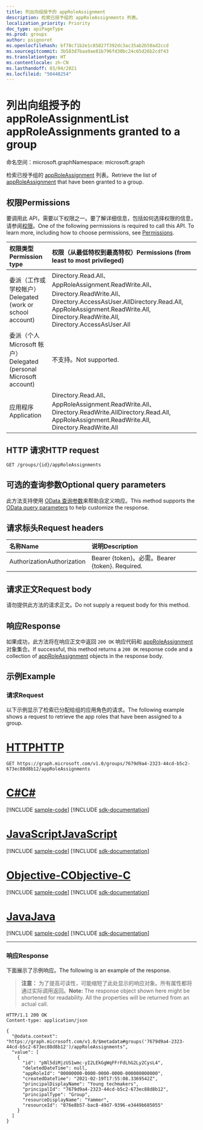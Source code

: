 ```yaml
---
title: 列出向组授予的 appRoleAssignment
description: 检索已授予组的 appRoleAssignments 列表。
localization_priority: Priority
doc_type: apiPageType
ms.prod: groups
author: psignoret
ms.openlocfilehash: bf78c71b2e1c85027f392dc3ac35ab2b50ad2ccd
ms.sourcegitcommit: 3b583d7baa9ae81b796fd30bc24c65d26b2cdf43
ms.translationtype: HT
ms.contentlocale: zh-CN
ms.lasthandoff: 03/04/2021
ms.locfileid: "50448254"
---
```

# <a name="list-approleassignments-granted-to-a-group"></a><span data-ttu-id="8c8c6-103">列出向组授予的 appRoleAssignment</span><span class="sxs-lookup"><span data-stu-id="8c8c6-103">List appRoleAssignments granted to a group</span></span>

<span data-ttu-id="8c8c6-104">命名空间：microsoft.graph</span><span class="sxs-lookup"><span data-stu-id="8c8c6-104">Namespace: microsoft.graph</span></span>

<span data-ttu-id="8c8c6-105">检索已授予组的 [appRoleAssignment](../resources/approleassignment.md) 列表。</span><span class="sxs-lookup"><span data-stu-id="8c8c6-105">Retrieve the list of [appRoleAssignment](../resources/approleassignment.md) that have been granted to a group.</span></span>

## <a name="permissions"></a><span data-ttu-id="8c8c6-106">权限</span><span class="sxs-lookup"><span data-stu-id="8c8c6-106">Permissions</span></span>

<span data-ttu-id="8c8c6-p101">要调用此 API，需要以下权限之一。要了解详细信息，包括如何选择权限的信息，请参阅[权限](/graph/permissions-reference)。</span><span class="sxs-lookup"><span data-stu-id="8c8c6-p101">One of the following permissions is required to call this API. To learn more, including how to choose permissions, see [Permissions](/graph/permissions-reference).</span></span>

|<span data-ttu-id="8c8c6-109">权限类型</span><span class="sxs-lookup"><span data-stu-id="8c8c6-109">Permission type</span></span>      | <span data-ttu-id="8c8c6-110">权限（从最低特权到最高特权）</span><span class="sxs-lookup"><span data-stu-id="8c8c6-110">Permissions (from least to most privileged)</span></span>              |
|:--------------------|:---------------------------------------------------------|
|<span data-ttu-id="8c8c6-111">委派（工作或学校帐户）</span><span class="sxs-lookup"><span data-stu-id="8c8c6-111">Delegated (work or school account)</span></span> | <span data-ttu-id="8c8c6-112">Directory.Read.All、AppRoleAssignment.ReadWrite.All、Directory.ReadWrite.All、Directory.AccessAsUser.All</span><span class="sxs-lookup"><span data-stu-id="8c8c6-112">Directory.Read.All, AppRoleAssignment.ReadWrite.All, Directory.ReadWrite.All, Directory.AccessAsUser.All</span></span>  |
|<span data-ttu-id="8c8c6-113">委派（个人 Microsoft 帐户）</span><span class="sxs-lookup"><span data-stu-id="8c8c6-113">Delegated (personal Microsoft account)</span></span> | <span data-ttu-id="8c8c6-114">不支持。</span><span class="sxs-lookup"><span data-stu-id="8c8c6-114">Not supported.</span></span>    |
|<span data-ttu-id="8c8c6-115">应用程序</span><span class="sxs-lookup"><span data-stu-id="8c8c6-115">Application</span></span> | <span data-ttu-id="8c8c6-116">Directory.Read.All、AppRoleAssignment.ReadWrite.All、Directory.ReadWrite.All</span><span class="sxs-lookup"><span data-stu-id="8c8c6-116">Directory.Read.All, AppRoleAssignment.ReadWrite.All, Directory.ReadWrite.All</span></span> |

## <a name="http-request"></a><span data-ttu-id="8c8c6-117">HTTP 请求</span><span class="sxs-lookup"><span data-stu-id="8c8c6-117">HTTP request</span></span>

<!-- { "blockType": "ignored" } -->
```http
GET /groups/{id}/appRoleAssignments
```

## <a name="optional-query-parameters"></a><span data-ttu-id="8c8c6-118">可选的查询参数</span><span class="sxs-lookup"><span data-stu-id="8c8c6-118">Optional query parameters</span></span>

<span data-ttu-id="8c8c6-119">此方法支持使用 [OData 查询参数](/graph/query_parameters)来帮助自定义响应。</span><span class="sxs-lookup"><span data-stu-id="8c8c6-119">This method supports the [OData query parameters](/graph/query_parameters) to help customize the response.</span></span>

## <a name="request-headers"></a><span data-ttu-id="8c8c6-120">请求标头</span><span class="sxs-lookup"><span data-stu-id="8c8c6-120">Request headers</span></span>

| <span data-ttu-id="8c8c6-121">名称</span><span class="sxs-lookup"><span data-stu-id="8c8c6-121">Name</span></span>           | <span data-ttu-id="8c8c6-122">说明</span><span class="sxs-lookup"><span data-stu-id="8c8c6-122">Description</span></span>                |
|:---------------|:---------------------------|
| <span data-ttu-id="8c8c6-123">Authorization</span><span class="sxs-lookup"><span data-stu-id="8c8c6-123">Authorization</span></span>  | <span data-ttu-id="8c8c6-p102">Bearer {token}。必需。</span><span class="sxs-lookup"><span data-stu-id="8c8c6-p102">Bearer {token}. Required.</span></span>  |

## <a name="request-body"></a><span data-ttu-id="8c8c6-126">请求正文</span><span class="sxs-lookup"><span data-stu-id="8c8c6-126">Request body</span></span>

<span data-ttu-id="8c8c6-127">请勿提供此方法的请求正文。</span><span class="sxs-lookup"><span data-stu-id="8c8c6-127">Do not supply a request body for this method.</span></span>

## <a name="response"></a><span data-ttu-id="8c8c6-128">响应</span><span class="sxs-lookup"><span data-stu-id="8c8c6-128">Response</span></span>

<span data-ttu-id="8c8c6-129">如果成功，此方法将在响应正文中返回 `200 OK` 响应代码和 [appRoleAssignment](../resources/approleassignment.md) 对象集合。</span><span class="sxs-lookup"><span data-stu-id="8c8c6-129">If successful, this method returns a `200 OK` response code and a collection of [appRoleAssignment](../resources/approleassignment.md) objects in the response body.</span></span>

## <a name="example"></a><span data-ttu-id="8c8c6-130">示例</span><span class="sxs-lookup"><span data-stu-id="8c8c6-130">Example</span></span>

### <a name="request"></a><span data-ttu-id="8c8c6-131">请求</span><span class="sxs-lookup"><span data-stu-id="8c8c6-131">Request</span></span>

<span data-ttu-id="8c8c6-132">以下示例显示了检索已分配给组的应用角色的请求。</span><span class="sxs-lookup"><span data-stu-id="8c8c6-132">The following example shows a request to retrieve the app roles that have been assigned to a group.</span></span>


# <a name="http"></a>[<span data-ttu-id="8c8c6-133">HTTP</span><span class="sxs-lookup"><span data-stu-id="8c8c6-133">HTTP</span></span>](#tab/http)
<!-- {
  "blockType": "request",
  "name": "group_get_approleassignments"
}-->

```msgraph-interactive
GET https://graph.microsoft.com/v1.0/groups/7679d9a4-2323-44cd-b5c2-673ec88d8b12/appRoleAssignments
```
# <a name="c"></a>[<span data-ttu-id="8c8c6-134">C#</span><span class="sxs-lookup"><span data-stu-id="8c8c6-134">C#</span></span>](#tab/csharp)
[!INCLUDE [sample-code](../includes/snippets/csharp/group-get-approleassignments-csharp-snippets.md)]
[!INCLUDE [sdk-documentation](../includes/snippets/snippets-sdk-documentation-link.md)]

# <a name="javascript"></a>[<span data-ttu-id="8c8c6-135">JavaScript</span><span class="sxs-lookup"><span data-stu-id="8c8c6-135">JavaScript</span></span>](#tab/javascript)
[!INCLUDE [sample-code](../includes/snippets/javascript/group-get-approleassignments-javascript-snippets.md)]
[!INCLUDE [sdk-documentation](../includes/snippets/snippets-sdk-documentation-link.md)]

# <a name="objective-c"></a>[<span data-ttu-id="8c8c6-136">Objective-C</span><span class="sxs-lookup"><span data-stu-id="8c8c6-136">Objective-C</span></span>](#tab/objc)
[!INCLUDE [sample-code](../includes/snippets/objc/group-get-approleassignments-objc-snippets.md)]
[!INCLUDE [sdk-documentation](../includes/snippets/snippets-sdk-documentation-link.md)]

# <a name="java"></a>[<span data-ttu-id="8c8c6-137">Java</span><span class="sxs-lookup"><span data-stu-id="8c8c6-137">Java</span></span>](#tab/java)
[!INCLUDE [sample-code](../includes/snippets/java/group-get-approleassignments-java-snippets.md)]
[!INCLUDE [sdk-documentation](../includes/snippets/snippets-sdk-documentation-link.md)]

---


### <a name="response"></a><span data-ttu-id="8c8c6-138">响应</span><span class="sxs-lookup"><span data-stu-id="8c8c6-138">Response</span></span>

<span data-ttu-id="8c8c6-139">下面展示了示例响应。</span><span class="sxs-lookup"><span data-stu-id="8c8c6-139">The following is an example of the response.</span></span>

> <span data-ttu-id="8c8c6-p103">**注意：** 为了提高可读性，可能缩短了此处显示的响应对象。所有属性都将通过实际调用返回。</span><span class="sxs-lookup"><span data-stu-id="8c8c6-p103">**Note:** The response object shown here might be shortened for readability. All the properties will be returned from an actual call.</span></span>

<!-- {
  "blockType": "response",
  "truncated": true,
  "@odata.type": "microsoft.graph.appRoleAssignment",
  "isCollection": true
} -->

```http
HTTP/1.1 200 OK
Content-type: application/json

{
  "@odata.context": "https://graph.microsoft.com/v1.0/$metadata#groups('7679d9a4-2323-44cd-b5c2-673ec88d8b12')/appRoleAssignments",
  "value": [
    {
      "id": "pNl5diMjzUS1wmc-yI2LEkGgWqFFrFdLhG2Ly2CysL4",
      "deletedDateTime": null,
      "appRoleId": "00000000-0000-0000-0000-000000000000",
      "createdDateTime": "2021-02-19T17:55:08.3369542Z",
      "principalDisplayName": "Young techmakers",
      "principalId": "7679d9a4-2323-44cd-b5c2-673ec88d8b12",
      "principalType": "Group",
      "resourceDisplayName": "Yammer",
      "resourceId": "076e8b57-bac8-49d7-9396-e3449b685055"
    }
  ]
}
```

<!-- uuid: 8fcb5dbc-d5aa-4681-8e31-b001d5168d79
2015-10-25 14:57:30 UTC -->
<!--
{
  "type": "#page.annotation",
  "description": "List appRoleAssignments",
  "keywords": "",
  "section": "documentation",
  "tocPath": "",
  "suppressions": [
  ]
}
-->

